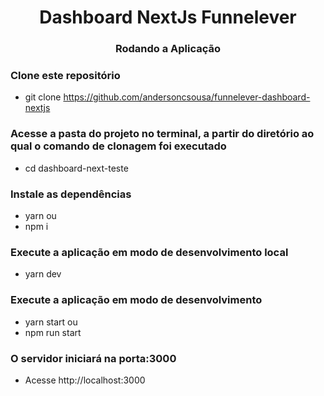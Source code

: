 <h1 align="center">Dashboard NextJs Funnelever</h1>

<h3 align="center"> Rodando a Aplicação</h3>

 ### Clone este repositório
 - git clone https://github.com/andersoncsousa/funnelever-dashboard-nextjs
 ### Acesse a pasta do projeto no terminal, a partir do diretório ao qual o comando de clonagem foi executado
 - cd dashboard-next-teste

### Instale as dependências
 - yarn ou
 - npm i

### Execute a aplicação em modo de desenvolvimento local
- yarn dev 

### Execute a aplicação em modo de desenvolvimento
- yarn start ou
- npm run start

### O servidor iniciará na porta:3000
- Acesse http://localhost:3000
